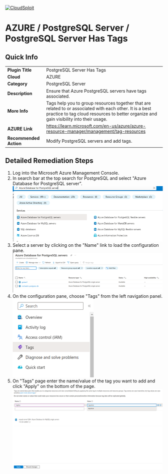 
[![CloudSploit](https://cloudsploit.com/img/logo-new-big-text-100.png "CloudSploit")](https://cloudsploit.com)

# AZURE / PostgreSQL Server / PostgreSQL Server Has Tags

## Quick Info

| | |
|-|-|
| **Plugin Title** | PostgreSQL Server Has Tags |
| **Cloud** | AZURE |
| **Category** | PostgreSQL Server |
| **Description** | Ensure that Azure PostgreSQL servers have tags associated. |
| **More Info** | Tags help you to group resources together that are related to or associated with each other. It is a best practice to tag cloud resources to better organize and gain visibility into their usage. |
| **AZURE Link** | https://learn.microsoft.com/en-us/azure/azure-resource-manager/management/tag-resources |
| **Recommended Action** | Modify PostgreSQL servers and add tags. |

## Detailed Remediation Steps
1. Log into the Microsoft Azure Management Console.
2. In search bar at the top search for PostgreSQL and select "Azure Database for PostgreSQL server". </br> <img src="/resources/azure/postgresqlserver/postgresql-server-has-tags/step2.png"/>
3. Select a server by clicking on the "Name" link to load the configuration pane.</br> <img src="/resources/azure/postgresqlserver/postgresql-server-has-tags/step3.png"/>
4. On the configuration pane, choose "Tags" from the left navigation panel. </br>  <img src="/resources/azure/postgresqlserver/postgresql-server-has-tags/step4.png"/>
5. On "Tags" page enter the name/value of the tag you want to add and click "Apply" on the bottom of the page. </br> <img src="/resources/azure/postgresqlserver/postgresql-server-has-tags/step5.png"/>
